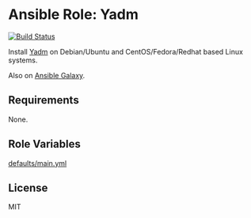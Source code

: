 # Ansible Role: Yadm

[![Build Status](https://travis-ci.org/hwwilliams/ansible-role-yadm.svg?branch=master)](https://travis-ci.org/hwwilliams/ansible-role-yadm)

Install [Yadm](https://yadm.io/) on Debian/Ubuntu and CentOS/Fedora/Redhat based Linux systems.

Also on [Ansible Galaxy](https://galaxy.ansible.com/hwwilliams/yadm).

## Requirements

None.

## Role Variables

[defaults/main.yml](defaults/main.yml)

## License

MIT